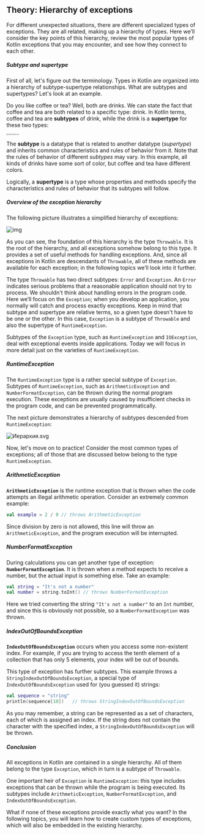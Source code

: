 ## Theory: Hierarchy of exceptions

For different unexpected situations, there are different specialized types of exceptions. They are all related, making up a hierarchy of types. Here we’ll consider the key points of this hierarchy, review the most popular types of Kotlin exceptions that you may encounter, and see how they connect to each other.

##### Subtype and supertype

First of all, let's figure out the terminology. Types in Kotlin are organized into a hierarchy of subtype-supertype relationships. What are subtypes and supertypes? Let's look at an example.

Do you like coffee or tea? Well, both are drinks. We can state the fact that coffee and tea are both related to a specific type: drink. In Kotlin terms, coffee and tea are **subtypes** of drink, while the drink is a **supertype** for these two types:

<img src="https://trello-attachments.s3.amazonaws.com/5ece3b685557a6616ded60a7/6053456592b92c0b24817ef9/de29ae2bc98610ffad481e77c49c4461/%D0%9E%D0%B1%D1%8A%D1%8F%D1%81%D0%BD%D0%B5%D0%BD%D0%B8%D0%B5.svg" alt="Объяснение.svg" style="zoom:25%;" />

The **subtype** is a datatype that is related to another datatype (*supertype*) and inherits common characteristics and rules of behavior from it. Note that the rules of behavior of different *subtypes* may vary. In this example, all kinds of drinks have some sort of color, but coffee and tea have different colors.

Logically, a **supertype** is a type whose properties and methods specify the characteristics and rules of behavior that its subtypes will follow.

##### Overview of the exception hierarchy

The following picture illustrates a simplified hierarchy of exceptions:

![img](https://ucarecdn.com/f7ffede8-355a-4d41-b140-61e470f02a33/)


As you can see, the foundation of this hierarchy is the type `Throwable`. It is the root of the hierarchy, and all exceptions somehow belong to this type. It provides a set of useful methods for handling exceptions. And, since all exceptions in Kotlin are descendants of `Throwable`, all of these methods are available for each exception; in the following topics we’ll look into it further.

The type `Throwable` has two direct subtypes: `Error` and `Exception`. An `Error` indicates serious problems that a reasonable application should not try to process. We shouldn't think about handling errors in the program code. Here we’ll focus on the `Exception`; when you develop an application, you normally will catch and process exactly exceptions. Keep in mind that subtype and supertype are relative terms, so a given type doesn't have to be one or the other. In this case, `Exception` is a subtype of `Throwable` and also the supertype of `RuntimeException`.

Subtypes of the `Exception` type, such as `RuntimeException` and `IOException`, deal with exceptional events inside applications. Today we will focus in more detail just on the varieties of `RuntimeException`.

##### RuntimeException

The `RuntimeException` type is a rather special subtype of `Exception`. Subtypes of `RuntimeException`, such as `ArithmeticException` and `NumberFormatException`, can be thrown during the normal program execution. These exceptions are usually caused by insufficient checks in the program code, and can be prevented programmatically.

The next picture demonstrates a hierarchy of subtypes descended from `RuntimeException`:

![Иерархия.svg](https://trello-attachments.s3.amazonaws.com/5ece3b685557a6616ded60a7/6053456592b92c0b24817ef9/7bb3ba1aaf744e15b61124ce053f374e/%D0%98%D0%B5%D1%80%D0%B0%D1%80%D1%85%D0%B8%D1%8F.svg)

Now, let's move on to practice! Consider the most common types of exceptions; all of those that are discussed below belong to the type `RuntimeException`.

##### ArithmeticException

**`ArithmeticException`** is the runtime exception that is thrown when the code attempts an illegal arithmetic operation. Consider an extremely common example:

```kotlin
val example = 2 / 0 // throws ArithmeticException
```

Since division by zero is not allowed, this line will throw an `ArithmeticException`, and the program execution will be interrupted.

##### NumberFormatException

During calculations you can get another type of exception: **`NumberFormatException`**. It is thrown when a method expects to receive a number, but the actual input is something else. Take an example:

```kotlin
val string = "It's not a number"
val number = string.toInt() // throws NumberFormatException
```

Here we tried converting the string `"It's not a number"` to an `Int` number, and since this is obviously not possible, so a `NumberFormatException` was thrown.

##### IndexOutOfBoundsException

**`IndexOutOfBoundsException`** occurs when you access some non-existent index. For example, if you are trying to access the tenth element of a collection that has only 5 elements, your index will be out of bounds.

This type of exception has further subtypes. This example throws a `StringIndexOutOfBoundsException`, a special type of `IndexOutOfBoundsException` used for (you guessed it) strings:

```kotlin
val sequence = "string"
println(sequence[10])   // throws StringIndexOutOfBoundsException
```

As you may remember, a string can be represented as a set of characters, each of which is assigned an index. If the string does not contain the character with the specified index, a `StringIndexOutOfBoundsException` will be thrown.

##### Conclusion

All exceptions in Kotlin are contained in a single hierarchy. All of them belong to the type `Exception`, which in turn is a subtype of `Throwable`.

One important heir of `Exception` is `RuntimeException`: this type includes exceptions that can be thrown while the program is being executed. Its subtypes include `ArithmeticException`, `NumberFormatException`, and `IndexOutOfBoundsException`.

What if none of these exceptions provide exactly what you want? In the following topics, you will learn how to create custom types of exceptions, which will also be embedded in the existing hierarchy.